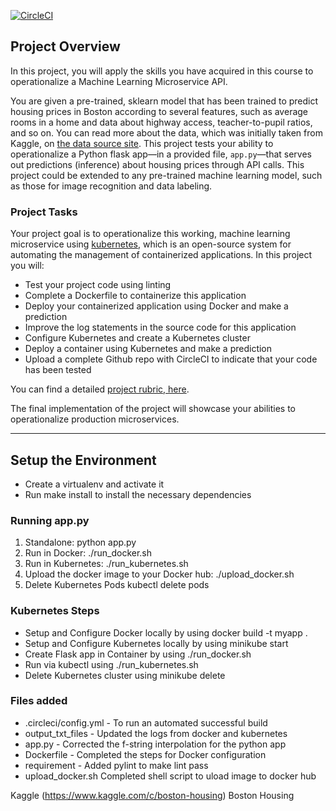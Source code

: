 [![CircleCI](https://circleci.com/gh/adenicole/flask-sklearn/tree/main.svg?style=svg)](https://circleci.com/gh/adenicole/flask-sklearn/tree/main)

## Project Overview

In this project, you will apply the skills you have acquired in this course to operationalize a Machine Learning Microservice API. 

You are given a pre-trained, sklearn model that has been trained to predict housing prices in Boston according to several features, such as average rooms in a home and data about highway access, teacher-to-pupil ratios, and so on. You can read more about the data, which was initially taken from Kaggle, on [the data source site](https://www.kaggle.com/c/boston-housing). This project tests your ability to operationalize a Python flask app—in a provided file, `app.py`—that serves out predictions (inference) about housing prices through API calls. This project could be extended to any pre-trained machine learning model, such as those for image recognition and data labeling.

### Project Tasks

Your project goal is to operationalize this working, machine learning microservice using [kubernetes](https://kubernetes.io/), which is an open-source system for automating the management of containerized applications. In this project you will:
* Test your project code using linting
* Complete a Dockerfile to containerize this application
* Deploy your containerized application using Docker and make a prediction
* Improve the log statements in the source code for this application
* Configure Kubernetes and create a Kubernetes cluster
* Deploy a container using Kubernetes and make a prediction
* Upload a complete Github repo with CircleCI to indicate that your code has been tested

You can find a detailed [project rubric, here](https://review.udacity.com/#!/rubrics/2576/view).

The final implementation of the project will showcase your abilities to operationalize production microservices.

---

## Setup the Environment

* Create a virtualenv and activate it
* Run make install to install the necessary dependencies

### Running app.py

1. Standalone:  python app.py
2. Run in Docker:  ./run_docker.sh
3. Run in Kubernetes:  ./run_kubernetes.sh
4. Upload the docker image to your Docker hub: 
./upload_docker.sh
5. Delete Kubernetes Pods 
kubectl delete pods <PodName>

### Kubernetes Steps

* Setup and Configure Docker locally by using 
docker build -t myapp . 
* Setup and Configure Kubernetes locally by using 
minikube start
* Create Flask app in Container by using 
./run_docker.sh
* Run via kubectl using 
./run_kubernetes.sh
* Delete Kubernetes cluster using 
minikube delete
 

### Files added
* .circleci/config.yml - To run an automated successful build
* output_txt_files - Updated the logs from docker and kubernetes
* app.py - Corrected the f-string interpolation for the python app
* Dockerfile - Completed the steps for Docker configuration
* requirement - Added pylint to make lint pass
* upload_docker.sh Completed shell script to uload image to docker hub

Kaggle (https://www.kaggle.com/c/boston-housing)
Boston Housing